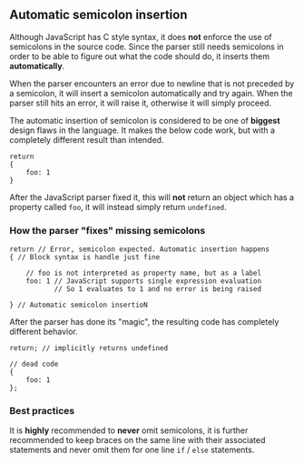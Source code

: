 ## Automatic semicolon insertion

Although JavaScript has C style syntax, it does **not** enforce the use of
semicolons in the source code. Since the parser still needs semicolons in order 
to be able to figure out what the code should do, it inserts them 
**automatically**.

When the parser encounters an error due to newline that is not preceded by a 
semicolon, it will insert a semicolon automatically and try again. When the
parser still hits an error, it will raise it, otherwise it will simply proceed.

The automatic insertion of semicolon is considered to be one of **biggest**
design flaws in the language. It makes the below code work, but  with a 
completely different result than intended.

    return
    {
        foo: 1
    }

After the JavaScript parser fixed it, this will **not** return an object which 
has a property called `foo`, it will instead simply return `undefined`.

### How the parser "fixes" missing semicolons

    return // Error, semicolon expected. Automatic insertion happens
    { // Block syntax is handle just fine

        // foo is not interpreted as property name, but as a label
        foo: 1 // JavaScript supports single expression evaluation
               // So 1 evaluates to 1 and no error is being raised

    } // Automatic semicolon insertioN

After the parser has done its "magic", the resulting code has completely
different behavior.

    return; // implicitly returns undefined

    // dead code
    {
        foo: 1
    };

### Best practices

It is **highly** recommended to **never** omit semicolons, it is further
recommended to keep braces on the same line with their associated statements and
never omit them for one line `if` / `else` statements.

